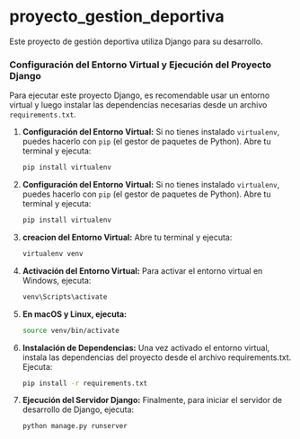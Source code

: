 # proyecto_gestion_deportiva

Este proyecto de gestión deportiva utiliza Django para su desarrollo.

### Configuración del Entorno Virtual y Ejecución del Proyecto Django

Para ejecutar este proyecto Django, es recomendable usar un entorno virtual y luego instalar las dependencias necesarias desde un archivo `requirements.txt`.

1. **Configuración del Entorno Virtual:**
   Si no tienes instalado `virtualenv`, puedes hacerlo con `pip` (el gestor de paquetes de Python). Abre tu terminal y ejecuta:

   ```bash
   pip install virtualenv
1. **Configuración del Entorno Virtual:**
   Si no tienes instalado `virtualenv`, puedes hacerlo con `pip` (el gestor de paquetes de Python). Abre tu terminal y ejecuta:

   ```bash
   pip install virtualenv

1. **creacion del Entorno Virtual:**
   Abre tu terminal y ejecuta:

   ```bash
   virtualenv venv

1. **Activación del Entorno Virtual:**
   Para activar el entorno virtual en Windows, ejecuta:



   ```bash
   venv\Scripts\activate
1. **En macOS y Linux, ejecuta:**

   ```bash
   source venv/bin/activate
1. **Instalación de Dependencias:**
    Una vez activado el entorno virtual, instala las dependencias del proyecto desde el archivo requirements.txt. Ejecuta:
   ```bash
   pip install -r requirements.txt

1. **Ejecución del Servidor Django:**
    Finalmente, para iniciar el servidor de desarrollo de Django, ejecuta:
   ```bash
   python manage.py runserver